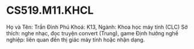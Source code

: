 # CS519.M11.KHCL

Họ và Tên: Trần Đình Phú
Khoá: K13, Ngành: Khoa học máy tính (CLC)
Sở thích: nghe nhạc, đọc truyện convert (Trung), game
Định hướng nghề nghiệp: liên quan đến thị giác máy tính hoặc nhận dạng.
